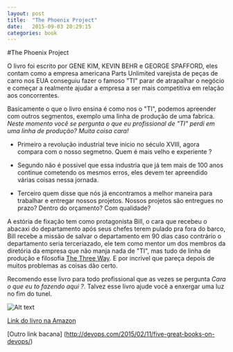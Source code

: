 ```yaml
---
layout: post
title:  "The Phoenix Project"
date:   2015-09-03 20:29:15
categories: book
---
```


#The Phoenix Project

O livro foi escrito por GENE KIM, KEVIN BEHR e GEORGE SPAFFORD, eles contam como a empresa americana Parts Unlimited varejista de peças de carro nos EUA conseguiu fazer o famoso "TI" parar de atrapalhar o negócio e começar a realmente ajudar a empresa a ser mais competitiva em relação aos concorrentes.

Basicamente o que o livro ensina é como nos o "TI", podemos apreender com outros segmentos, exemplo uma linha de produção de uma fabrica. *Neste momento você se pergunta o que eu profissional de "TI" perdi em uma linha de produção? Muita coisa cara!*

* Primeiro a revolução industrial teve inicio no século XVIII, agora compara com o nosso segmetno. Quem é mais velho e experiente ? 

* Segundo não é possivel que essa industria que já tem mais de 100 anos continue cometendo os mesmos erros, eles devem ter apreendido várias coisas nessa jornada.

* Terceiro quem disse que nós já encontramos a melhor maneira para trabalhar e entregar nossos projetos. Nossos projetos são entregues no prazo? Dentro do orçamento? Com qualidade?

A estória de fixação tem como protagonista Bill, o cara que recebeu o abacaxi do departamento após seus chefes terem pulado pra fora do barco, Bill recebe a missão de salvar o departamento em 90 dias caso contrário o departamento seria terceriazado, ele tem como mentor um dos membros da diretória da empresa que não manja nada de "TI", mas tudo de linha de produção e filosofia [The Three Way](http://itrevolution.com/the-three-ways-principles-underpinning-devops/). E por incrivel que pareça depois de muitos problemas as coisas dão certo. 

Recomendo esse livro para todo profissional que as vezes se pergunta *Cara o que eu to fazendo aqui ?*. Talvez esse livro ajude você a enxergar uma luz no fim do tunel.

![Alt text](http://itrevolution.com/wp-content/uploads/2012/04/The-Phoenix-Project-721.jpg "")

[Link do livro na Amazon](http://www.amazon.com/Phoenix-Project-DevOps-Helping-Business-ebook/dp/B00AZRBLHO/ref=sr_1_1?s=books&ie=UTF8&qid=1441324977&sr=1-1&keywords=the+phoenix+project&pebp=1441324978989&perid=019JEY76F57D9R6FH54K)

[Outro link bacana] (http://devops.com/2015/02/11/five-great-books-on-devops/)
